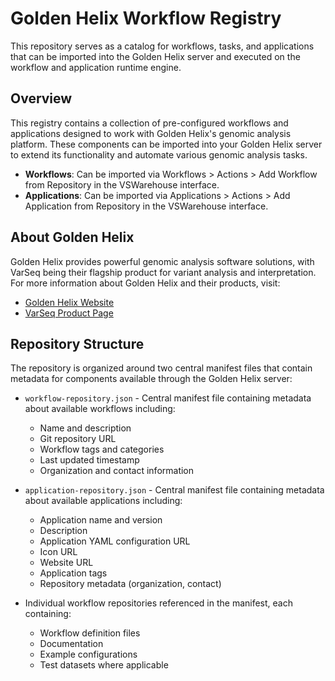 # Golden Helix Workflow Registry

This repository serves as a catalog for workflows, tasks, and applications that can be imported into the Golden Helix server and executed on the workflow and application runtime engine.

## Overview

This registry contains a collection of pre-configured workflows and applications designed to work with Golden Helix's genomic analysis platform. These components can be imported into your Golden Helix server to extend its functionality and automate various genomic analysis tasks.

- **Workflows**: Can be imported via Workflows > Actions > Add Workflow from Repository in the VSWarehouse interface.
- **Applications**: Can be imported via Applications > Actions > Add Application from Repository in the VSWarehouse interface.

## About Golden Helix

Golden Helix provides powerful genomic analysis software solutions, with VarSeq being their flagship product for variant analysis and interpretation. For more information about Golden Helix and their products, visit:

- [Golden Helix Website](https://www.goldenhelix.com/)
- [VarSeq Product Page](https://www.goldenhelix.com/products/VarSeq/)

## Repository Structure

The repository is organized around two central manifest files that contain metadata for components available through the Golden Helix server:

- `workflow-repository.json` - Central manifest file containing metadata about available workflows including:
  - Name and description
  - Git repository URL
  - Workflow tags and categories
  - Last updated timestamp
  - Organization and contact information

- `application-repository.json` - Central manifest file containing metadata about available applications including:
  - Application name and version
  - Description
  - Application YAML configuration URL
  - Icon URL
  - Website URL
  - Application tags
  - Repository metadata (organization, contact)

- Individual workflow repositories referenced in the manifest, each containing:
  - Workflow definition files
  - Documentation
  - Example configurations
  - Test datasets where applicable
